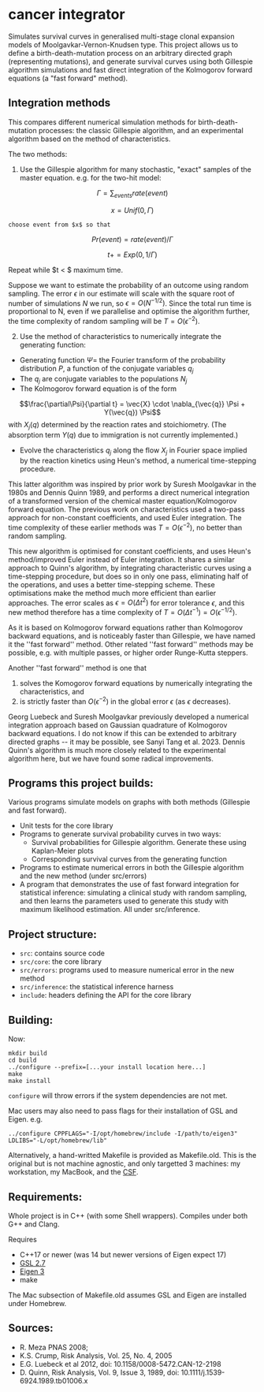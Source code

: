 cancer integrator
=================

Simulates survival curves in generalised multi-stage clonal expansion models of
Moolgavkar-Vernon-Knudsen type. This project allows us to
define a birth-death-mutation process on an arbitrary directed graph
(representing mutations), and generate survival curves using both Gillespie algorithm simulations and
fast direct integration of the Kolmogorov forward equations (a "fast forward" method).

Integration methods
-------------------

This compares different numerical simulation methods for birth-death-mutation
processes: the classic Gillespie algorithm, and an experimental algorithm based on the method of
characteristics. 

The two methods:

1. Use the Gillespie algorithm for many stochastic, "exact" samples of the
master equation. e.g. for the two-hit model:

$$\Gamma = \sum_{events} rate(event)$$

$$x = Unif(0,\Gamma)$$

    choose event from $x$ so that

$$Pr(event) = rate(event) / \Gamma$$

$$t += Exp(0, 1/\Gamma)$$

Repeat while $t < $ maximum time.

Suppose we want to estimate the probability of an outcome using random sampling.
The error $\epsilon$ in our estimate will scale with the square root of number of simulations
$N$ we run, so $\epsilon = O(N^{-1/2})$. Since the total run time is
proportional to N, even if we parallelise and optimise the algorithm further,
the time complexity of random sampling will be $T = O(\epsilon^{-2})$.

2. Use the method of characteristics to numerically integrate the generating function:
  * Generating function $\Psi =$ the Fourier transform of the probability
    distribution $P$, a function of the conjugate variables $q_j$
  * The $q_j$ are conjugate variables to the populations $N_j$
  * The Kolmogorov forward equation is of the form

$$\frac{\partial\Psi}{\partial t} = \vec{X} \cdot \nabla_{\vec{q}} \Psi + Y(\vec{q}) \Psi$$
with $X_j(q)$ determined by the reaction rates and stoichiometry. (The absorption
term $Y(q)$ due to immigration is not currently implemented.)

  * Evolve the characteristics $q_j$ along the flow $X_j$ in Fourier space
    implied by the reaction kinetics using Heun's method, a numerical
    time-stepping procedure.


This latter algorithm was inspired by prior work by
Suresh Moolgavkar in the 1980s and Dennis Quinn 1989, and performs a direct
numerical integration of a transformed version of the chemical master
equation/Kolmogorov forward equation. The previous work on characteristics used
a two-pass approach for non-constant coefficients, and used Euler integration.
The time complexity of these earlier methods was $T = O(\epsilon^{-2})$, no
better than random sampling.


This new algorithm is optimised for constant coefficients, and uses Heun's method/improved Euler instead of Euler
integration. 
It shares a similar approach to Quinn's algorithm, by integrating characteristic
curves using a time-stepping procedure, but does so
in only one pass, eliminating half of the operations, and uses a better
time-stepping scheme. These optimisations make the method much more efficient
than earlier approaches.  The error scales as $\epsilon = O(\Delta t^{2})$
for error tolerance $\epsilon$, and this new method therefore has a time complexity of $T = O(\Delta t^{-1}) = O(\epsilon^{-1/2})$.

As it is based on Kolmogorov forward equations rather than Kolmogorov backward
equations, and is noticeably faster than Gillespie, we have named it the ''fast
forward'' method. Other related ''fast forward'' methods may be possible, e.g.
with multiple passes, or higher order Runge-Kutta steppers. 

Another ''fast forward'' method is one that 

1. solves the Komogorov forward equations by numerically integrating the characteristics, and 
2. is strictly faster than $O(\epsilon^{-2})$ in the global error $\epsilon$ (as
$\epsilon$ decreases).

Georg Luebeck and Suresh Moolgavkar previously developed a numerical integration
approach based on Gaussian quadrature of Kolmogorov backward equations. I do not
know if this can be extended to arbitrary directed graphs -- it may be possible,
see Sanyi Tang et al. 2023. Dennis Quinn's
algorithm is much more closely related to the experimental algorithm here, but
we have found some radical improvements.

Programs this project builds:
-----------------------------

Various programs simulate models on graphs with both methods (Gillespie and fast forward).

  * Unit tests for the core library
  * Programs to generate survival probability curves in two ways:
    * Survival probabilities for Gillespie algorithm. Generate these using Kaplan-Meier plots
    * Corresponding survival curves from the generating function
  * Programs to estimate numerical errors in both the Gillespie algorithm and
    the new method (under src/errors)
  * A program that demonstrates the use of fast forward integration for
    statistical inference: simulating a clinical study with random sampling, and
    then learns the parameters used to generate this study with maximum
    likelihood estimation. All under src/inference.

Project structure:
------------------

 * `src`: contains source code
 * `src/core`: the core library
 * `src/errors`: programs used to measure numerical error in the new method
 * `src/inference`: the statistical inference harness
 * `include`: headers defining the API for the core library

Building:
---------

Now:

    mkdir build
    cd build
    ../configure --prefix=[...your install location here...]
    make
    make install

`configure` will throw errors if the system dependencies are not met.

Mac users may also need to pass flags for their installation of GSL and Eigen.
e.g.

	../configure CPPFLAGS="-I/opt/homebrew/include -I/path/to/eigen3" LDLIBS="-L/opt/homebrew/lib"

Alternatively, a hand-writted Makefile is provided as Makefile.old. This is the
original but is not machine agnostic, and only targetted 3 machines: my
workstation, my MacBook, and the [CSF](https://ri.itservices.manchester.ac.uk/csf3/).

Requirements:
-------------

Whole project is in C++ (with some Shell wrappers). Compiles under both G++ and Clang. 

Requires 
 * C++17 or newer (was 14 but newer versions of Eigen expect 17)
 * [GSL 2.7](https://www.gnu.org/software/gsl/)
 * [Eigen 3](https://eigen.tuxfamily.org/index.php?title=Main_Page) 
 * make

The Mac subsection of Makefile.old assumes GSL and Eigen are installed under Homebrew.

Sources: 
--------

 * R. Meza PNAS 2008; 
 * K.S. Crump, Risk Analysis, Vol. 25, No. 4, 2005
 * E.G. Luebeck et al 2012, doi: 10.1158/0008-5472.CAN-12-2198
 * D. Quinn, Risk Analysis, Vol. 9, Issue 3, 1989, doi: 10.1111/j.1539-6924.1989.tb01006.x


